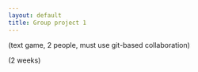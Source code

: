 ```yaml
---
layout: default
title: Group project 1
---
```



(text game, 2 people, must use git-based collaboration)

(2 weeks)
